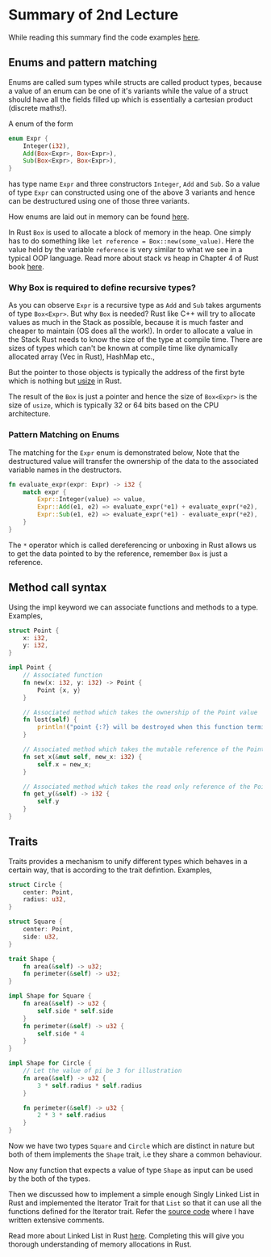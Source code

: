 # Summary of 2nd Lecture

While reading this summary find the code examples [here](demo/src/main.rs).

## Enums and pattern matching

Enums are called sum types while structs are called product types, because a value
of an enum can be one of it's variants while the value of a struct should have all the fields
filled up which is essentially a cartesian product (discrete maths!).

A enum of the form
```rust
enum Expr {
    Integer(i32),
    Add(Box<Expr>, Box<Expr>),
    Sub(Box<Expr>, Box<Expr>),
}
```
has type name `Expr` and three constructors `Integer`, `Add` and `Sub`.
So a value of type `Expr` can constructed using one of the above 3 variants and hence can be destructured
using one of those three variants.

How enums are laid out in memory can be found [here](https://doc.rust-lang.org/reference/items/enumerations.html).

In Rust `Box` is used to allocate a block of memory in the heap. One simply has to do something
like `let reference = Box::new(some_value)`. Here the value held by the variable `reference` is very
similar to what we see in a typical OOP language.
Read more about stack vs heap in Chapter 4 of Rust book [here](https://doc.rust-lang.org/book/ch04-00-understanding-ownership.html).

### Why Box is required to define recursive types?

As you can observe `Expr` is a recursive type as `Add` and `Sub` takes arguments of type `Box<Expr>`.
But why `Box` is needed? Rust like C++ will try to allocate values as much in the Stack as possible,
because it is much faster and cheaper to maintain (OS does all the work!).
In order to allocate a value in the Stack Rust needs to know the size of the type at compile time.
There are sizes of types which can't be known at compile time like
dynamically allocated array (Vec in Rust), HashMap etc.,

But the pointer to those objects is typically the address of the first byte which is nothing but
[usize](https://doc.rust-lang.org/std/primitive.usize.html) in Rust.

The result of the `Box` is just a pointer and hence the size of `Box<Expr>` is the size of `usize`,
which is typically 32 or 64 bits based on the CPU architecture.

### Pattern Matching on Enums

The matching for the `Expr` enum is demonstrated below,
Note that the destructured value will transfer the ownership of the data to the associated
variable names in the destructors.

```rust
fn evaluate_expr(expr: Expr) -> i32 {
    match expr {
        Expr::Integer(value) => value,
        Expr::Add(e1, e2) => evaluate_expr(*e1) + evaluate_expr(*e2),
        Expr::Sub(e1, e2) => evaluate_expr(*e1) - evaluate_expr(*e2),
    }
}
```
The `*` operator which is called dereferencing or unboxing in Rust allows us to get the data
pointed to by the reference, remember `Box` is just a reference.

## Method call syntax

Using the impl keyword we can associate functions and methods to a type.
Examples,
```rust
struct Point {
    x: i32,
    y: i32,
}

impl Point {
    // Associated function
    fn new(x: i32, y: i32) -> Point {
        Point {x, y}
    }

    // Associated method which takes the ownership of the Point value
    fn lost(self) {
        println!("point {:?} will be destroyed when this function terminates", self);
    }

    // Associated method which takes the mutable reference of the Point value
    fn set_x(&mut self, new_x: i32) {
        self.x = new_x;
    }

    // Associated method which takes the read only reference of the Point value
    fn get_y(&self) -> i32 {
        self.y
    } 
}
```

## Traits

Traits provides a mechanism to unify different types which behaves in a certain way,
that is according to the trait defintion.
Examples,
```rust
struct Circle {
    center: Point,
    radius: u32,
}

struct Square {
    center: Point,
    side: u32,
}

trait Shape {
    fn area(&self) -> u32;
    fn perimeter(&self) -> u32;
}

impl Shape for Square {
    fn area(&self) -> u32 {
        self.side * self.side
    }
    fn perimeter(&self) -> u32 {
        self.side * 4
    }
}

impl Shape for Circle {
    // Let the value of pi be 3 for illustration 
    fn area(&self) -> u32 {
        3 * self.radius * self.radius
    }

    fn perimeter(&self) -> u32 {
        2 * 3 * self.radius
    }
}
```

Now we have two types `Square` and `Circle` which are distinct in nature but both of them
implements the `Shape` trait, i.e they share a common behaviour.

Now any function that expects a value of type `Shape` as input can be used by the both of the types.

Then we discussed how to implement a simple enough Singly Linked List in Rust and implemented the
Iterator Trait for that `List` so that it can use all the functions defined for the Iterator trait.
Refer the [source code](demo/src/main.rs) where I have written extensive comments.

Read more about Linked List in Rust [here](https://rust-unofficial.github.io/too-many-lists/).
Completing this will give you thorough understanding of memory allocations in Rust.
